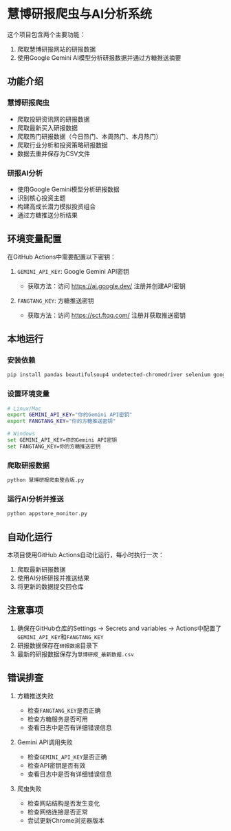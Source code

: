 # 慧博研报爬虫与AI分析系统

这个项目包含两个主要功能：
1. 爬取慧博研报网站的研报数据
2. 使用Google Gemini AI模型分析研报数据并通过方糖推送摘要

## 功能介绍

### 慧博研报爬虫
- 爬取投研资讯网的研报数据
- 爬取最新买入研报数据
- 爬取热门研报数据（今日热门、本周热门、本月热门）
- 爬取行业分析和投资策略研报数据
- 数据去重并保存为CSV文件

### 研报AI分析
- 使用Google Gemini模型分析研报数据
- 识别核心投资主题
- 构建高成长潜力模拟投资组合
- 通过方糖推送分析结果

## 环境变量配置

在GitHub Actions中需要配置以下密钥：

1. `GEMINI_API_KEY`: Google Gemini API密钥
   - 获取方法：访问 https://ai.google.dev/ 注册并创建API密钥


2. `FANGTANG_KEY`: 方糖推送密钥
   - 获取方法：访问 https://sct.ftqq.com/ 注册并获取推送密钥


## 本地运行

### 安装依赖
```bash
pip install pandas beautifulsoup4 undetected-chromedriver selenium google-generativeai requests
```

### 设置环境变量
```bash
# Linux/Mac
export GEMINI_API_KEY="你的Gemini API密钥"
export FANGTANG_KEY="你的方糖推送密钥"

# Windows
set GEMINI_API_KEY=你的Gemini API密钥
set FANGTANG_KEY=你的方糖推送密钥
```

### 爬取研报数据
```bash
python 慧博研报爬虫整合版.py
```

### 运行AI分析并推送
```bash
python appstore_monitor.py
```

## 自动化运行

本项目使用GitHub Actions自动化运行，每小时执行一次：
1. 爬取最新研报数据
2. 使用AI分析研报并推送结果
3. 将更新的数据提交回仓库

## 注意事项

1. 确保在GitHub仓库的Settings -> Secrets and variables -> Actions中配置了`GEMINI_API_KEY`和`FANGTANG_KEY`
2. 研报数据保存在`研报数据`目录下
3. 最新的研报数据保存为`慧博研报_最新数据.csv`

## 错误排查

1. 方糖推送失败
   - 检查`FANGTANG_KEY`是否正确
   - 检查方糖服务是否可用
   - 查看日志中是否有详细错误信息

2. Gemini API调用失败
   - 检查`GEMINI_API_KEY`是否正确
   - 检查API密钥是否有效
   - 查看日志中是否有详细错误信息

3. 爬虫失败
   - 检查网站结构是否发生变化
   - 检查网络连接是否正常
   - 尝试更新Chrome浏览器版本
